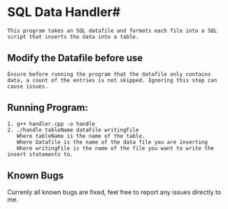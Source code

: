 # SQL Data Handler#
	This program takes an SQL datafile and formats each file into a SQL script that inserts the data into a table.


## Modify the Datafile before use ##
	Ensure before running the program that the datafile only contains data, a count of the entries is not skipped. Ignoring this step can cause issues.


## Running Program: ##
	1. g++ handler.cpp -o handle
	2. ./handle tableName dataFile writingFile
	   Where tableName is the name of the table.
	   Where Datafile is the name of the data file you are inserting
	   Where writingFile is the name of the file you want to write the insert statements to.

## Known Bugs ##
   Currenly all known bugs are fixed, feel free to report any issues directly to me.	